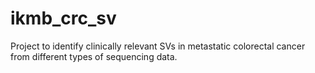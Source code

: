 # ikmb_crc_sv
Project to identify clinically relevant SVs in metastatic colorectal cancer from different types of sequencing data.
